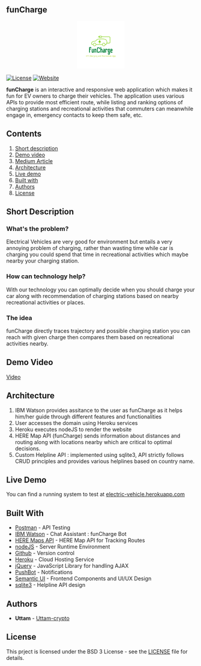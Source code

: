 ## funCharge

<p align="center"><img src="https://github.com/Uttam-crypto/EVcharge/blob/main/public/assets/funCharge_nobg.png" width = "25%" height = "25%"></p>

[![License](https://img.shields.io/badge/license-BSD-green.svg)](https://github.com/Uttam-crypto/EVcharge/blob/main/LICENSE) [![Website](https://img.shields.io/badge/View-Website-blue)](https://funcharge.herokuapp.com/)

<b>funCharge</b> is an interactive and responsive web application which makes it fun for EV owners to charge their vehicles. The application uses various APIs to provide most efficient route, while listing and ranking options of charging stations and recreational activities that commuters can meanwhile engage in, emergency contacts to keep them safe, etc.

## Contents

1. [Short description](#short-description)
2. [Demo video](#demo-video)
3. [Medium Article](#medium-article)
4. [Architecture](#architecture)
5. [Live demo](#live-demo)
6. [Built with](#built-with)
7. [Authors](#authors)
8. [License](#license)

## Short Description

### What's the problem?

Electrical Vehicles are very good for environment but entails a very annoying problem of charging, rather than wasting time while car is charging you could spend that time in recreational activities which maybe nearby your charging station.

### How can technology help?

With our technology you can optimally decide when you should charge your car along with recommendation of charging stations based on nearby recreational activities or places.

### The idea

funCharge directly traces trajectory and possible charging station you can reach with given charge then compares them based on recreational activities nearby.

## Demo Video

[Video]()


## Architecture

1. IBM Watson provides assitance to the user as funCharge as it helps him/her guide through different features and functionalities 
2. User accesses the domain using Heroku services
3. Heroku executes nodeJS to render the website
4. HERE Map API (funCharge) sends information about distances and routing along with locations nearby which are critical to optimal decisions.
5. Custom Helpline API : implemented using sqlite3, API strictly follows CRUD principles and provides various helplines based on country name.

## Live Demo

You can find a running system to test at [electric-vehicle.herokuapp.com](https://electric-vehicle.herokuapp.com/)

## Built With

* [Postman](https://www.postman.com/) - API Testing
* [IBM Watson](https://www.ibm.com/in-en/watson) - Chat Assistant : funCharge Bot
* [HERE Maps API](https://developer.here.com/) - HERE Map API for Tracking Routes
* [nodeJS](https://nodejs.org/en/) - Server Runtime Environment
* [Github](https://github.com/) - Version control
* [Heroku](https://www.heroku.com/) - Cloud Hosting Service
* [jQuery](https://jquery.com/) - JavaScript Library for handling AJAX
* [PushBot](https://pushbots.com/) - Notifications
* [Semantic UI](https://semantic-ui.com/) - Frontend Components and UI/UX Design
* [sqlite3](https://www.sqlite.org/) - Helpline API design

## Authors

* **Uttam** - [Uttam-crypto](https://github.com/Uttam-crypto)

## License

This prject is licensed under the BSD 3 License - see the [LICENSE](LICENSE) file for details.

